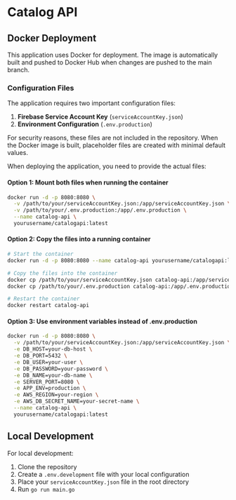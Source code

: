 # Catalog API

## Docker Deployment

This application uses Docker for deployment. The image is automatically built and pushed to Docker Hub when changes are pushed to the main branch.

### Configuration Files

The application requires two important configuration files:

1. **Firebase Service Account Key** (`serviceAccountKey.json`)
2. **Environment Configuration** (`.env.production`)

For security reasons, these files are not included in the repository. When the Docker image is built, placeholder files are created with minimal default values.

When deploying the application, you need to provide the actual files:

#### Option 1: Mount both files when running the container

```bash
docker run -d -p 8080:8080 \
  -v /path/to/your/serviceAccountKey.json:/app/serviceAccountKey.json \
  -v /path/to/your/.env.production:/app/.env.production \
  --name catalog-api \
  yourusername/catalogapi:latest
```

#### Option 2: Copy the files into a running container

```bash
# Start the container
docker run -d -p 8080:8080 --name catalog-api yourusername/catalogapi:latest

# Copy the files into the container
docker cp /path/to/your/serviceAccountKey.json catalog-api:/app/serviceAccountKey.json
docker cp /path/to/your/.env.production catalog-api:/app/.env.production

# Restart the container
docker restart catalog-api
```

#### Option 3: Use environment variables instead of .env.production

```bash
docker run -d -p 8080:8080 \
  -v /path/to/your/serviceAccountKey.json:/app/serviceAccountKey.json \
  -e DB_HOST=your-db-host \
  -e DB_PORT=5432 \
  -e DB_USER=your-user \
  -e DB_PASSWORD=your-password \
  -e DB_NAME=your-db-name \
  -e SERVER_PORT=8080 \
  -e APP_ENV=production \
  -e AWS_REGION=your-region \
  -e AWS_DB_SECRET_NAME=your-secret-name \
  --name catalog-api \
  yourusername/catalogapi:latest
```

## Local Development

For local development:

1. Clone the repository
2. Create a `.env.development` file with your local configuration
3. Place your `serviceAccountKey.json` file in the root directory
4. Run `go run main.go`
